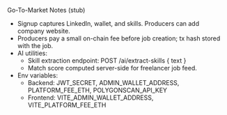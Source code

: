 Go-To-Market Notes (stub)

- Signup captures LinkedIn, wallet, and skills. Producers can add company website.
- Producers pay a small on-chain fee before job creation; tx hash stored with the job.
- AI utilities:
  - Skill extraction endpoint: POST /ai/extract-skills { text }
  - Match score computed server-side for freelancer job feed.
- Env variables:
  - Backend: JWT_SECRET, ADMIN_WALLET_ADDRESS, PLATFORM_FEE_ETH, POLYGONSCAN_API_KEY
  - Frontend: VITE_ADMIN_WALLET_ADDRESS, VITE_PLATFORM_FEE_ETH

